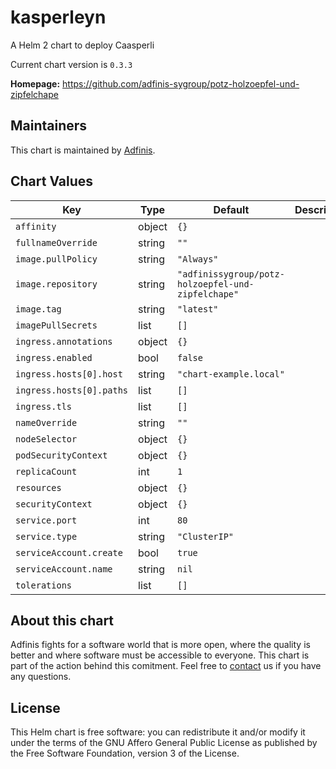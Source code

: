 kasperleyn
==========
A Helm 2 chart to deploy Caasperli

Current chart version is `0.3.3`


**Homepage:** <https://github.com/adfinis-sygroup/potz-holzoepfel-und-zipfelchape>


## Maintainers
This chart is maintained by [Adfinis](https://adfinis.com/?pk_campaign=github&pk_kwd=helm-charts).



## Chart Values


| Key | Type | Default | Description |
|-----|------|---------|-------------|
| `affinity` | object | `{}` |  |
| `fullnameOverride` | string | `""` |  |
| `image.pullPolicy` | string | `"Always"` |  |
| `image.repository` | string | `"adfinissygroup/potz-holzoepfel-und-zipfelchape"` |  |
| `image.tag` | string | `"latest"` |  |
| `imagePullSecrets` | list | `[]` |  |
| `ingress.annotations` | object | `{}` |  |
| `ingress.enabled` | bool | `false` |  |
| `ingress.hosts[0].host` | string | `"chart-example.local"` |  |
| `ingress.hosts[0].paths` | list | `[]` |  |
| `ingress.tls` | list | `[]` |  |
| `nameOverride` | string | `""` |  |
| `nodeSelector` | object | `{}` |  |
| `podSecurityContext` | object | `{}` |  |
| `replicaCount` | int | `1` |  |
| `resources` | object | `{}` |  |
| `securityContext` | object | `{}` |  |
| `service.port` | int | `80` |  |
| `service.type` | string | `"ClusterIP"` |  |
| `serviceAccount.create` | bool | `true` |  |
| `serviceAccount.name` | string | `nil` |  |
| `tolerations` | list | `[]` |  |

## About this chart

Adfinis fights for a software world that is more open, where the quality is
better and where software must be accessible to everyone. This chart
is part of the action behind this comitment. Feel free to
[contact](https://adfinis.com/kontakt/?pk_campaign=github&pk_kwd=helm-charts)
us if you have any questions.

## License

This Helm chart is free software: you can redistribute it and/or modify it under the terms
of the GNU Affero General Public License as published by the Free Software Foundation,
version 3 of the License.
